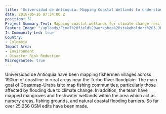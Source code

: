 ```yaml
---
title: 'Universidad de Antioquia: Mapping Coastal Wetlands to understand Flooding'
date: 2018-05-16 07:34:00 Z
position: 31
Project Summary Text: Mapping coastal wetlands for climate change resilience
Feature Image: "/uploads/Final%20field%20workshop%20stakeholders%203.JPG"
Is Community-Led: true
Country:
- Colombia
Impact Area:
- Environment
- Disaster Risk Reduction
Micrograntee: true
---
```


Universidad de Antioquia have been mapping fishermen villages across 190km of coastline in rural areas near the Turbo River floodplain. The main goal of Coastmap-Uraba is to map fishing communities, particularly those affected by flooding due to climate change. In addition, the team have mapped mangroves and freshwater wetlands within the area which act as nursery areas, fishing grounds, and natural coastal flooding barriers. So far over 25,256 OSM edits have been made.